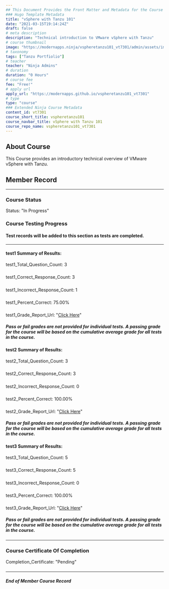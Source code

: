 ```yaml
---
## This Document Provides the Front Matter and Metadata for the Course Information page used in the modernapps.ninja homepage and the member profile page.
### Hugo Template Metadata
title: "vSphere with Tanzu 101"
date: "2021-03-15T19:14:24Z"
draft: false
# meta description
description: "Technical introduction to VMware vSphere with Tanzu"
# course thumbnail
image: "https://modernapps.ninja/vspheretanzu101_vt7301/admin/assets/images/vspheretanzu101_vt7301.jpg"
# taxonomy
tags: ["Tanzu Portfiolio"]
# teacher
teacher: "Ninja Admins"
# duration
duration: "0 Hours"
# course fee
fee: "Free!"
# apply url
apply_url: "https://modernapps.github.io/vspheretanzu101_vt7301"
# type
type: "course"
### Extended Ninja Course Metadata
content_id: vt7301
course_short_title: vspheretanzu101
course_navbar_title: vSphere with Tanzu 101
course_repo_name: vspheretanzu101_vt7301
---  
```

  

## About Course

This Course provides an introductory technical overview of VMware vSphere with Tanzu.

## Member Record  
---  
  
  
### Course Status  

Status: "In Progress"  

### Course Testing Progress  
#### Test records will be added to this section as tests are completed.
  
---  
#### test1 Summary of Results:  
test1_Total_Question_Count: 3
#####  
test1_Correct_Response_Count: 3
#####  
test1_Incorrect_Response_Count: 1
#####  
test1_Percent_Correct: 75.00%
#####  
test1_Grade_Report_Url: "[Click Here](https://github.com/modernappsninjas/stelldoug/blob/main/static/userdata/courses/vspheretanzu101_vt7301/grade_report.pr716.test1.md)"
##### Pass or fail grades are not provided for individual tests. A passing grade for the course will be based on the cumulative average grade for all tests in the course.  
#### test2 Summary of Results:  
test2_Total_Question_Count: 3
#####  
test2_Correct_Response_Count: 3
#####  
test2_Incorrect_Response_Count: 0
#####  
test2_Percent_Correct: 100.00%
#####  
test2_Grade_Report_Url: "[Click Here](https://github.com/modernappsninjas/stelldoug/blob/main/static/userdata/courses/vspheretanzu101_vt7301/grade_report.pr809.test2.md)"
##### Pass or fail grades are not provided for individual tests. A passing grade for the course will be based on the cumulative average grade for all tests in the course.  
#### test3 Summary of Results:  
test3_Total_Question_Count: 5
#####  
test3_Correct_Response_Count: 5
#####  
test3_Incorrect_Response_Count: 0
#####  
test3_Percent_Correct: 100.00%
#####  
test3_Grade_Report_Url: "[Click Here](https://github.com/modernappsninjas/stelldoug/blob/main/static/userdata/courses/vspheretanzu101_vt7301/grade_report.pr843.test3.md)"
##### Pass or fail grades are not provided for individual tests. A passing grade for the course will be based on the cumulative average grade for all tests in the course.  
  
---  
### Course Certificate Of Completion

Completion_Certificate: "Pending"  
#####
---
##### End of Member Course Record